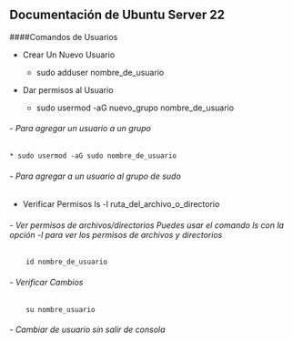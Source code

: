 ## Documentación de Ubuntu Server 22

####Comandos de Usuarios
                
+ Crear Un Nuevo Usuario
    + sudo adduser nombre_de_usuario
  
+ Dar permisos al Usuario
    * sudo usermod -aG nuevo_grupo nombre_de_usuario
###### - Para agregar un usuario a un grupo 
    * sudo usermod -aG sudo nombre_de_usuario
###### - Para agregar a un usuario al grupo de sudo


+ Verificar Permisos
		ls -l ruta_del_archivo_o_directorio
###### - Ver permisos de archivos/directorios Puedes usar el comando ls con la opción -l para ver los permisos de archivos y directorios

		id nombre_de_usuario
###### - Verificar Cambios 

		su nombre_usuario
###### - Cambiar de usuario sin salir de consola
